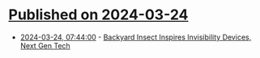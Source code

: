 # [Published on 2024-03-24](index.md)

* [2024-03-24, 07:44:00](https://soylentnews.org/article.pl?sid=24/03/23/0129240&from=rss) - [Backyard Insect Inspires Invisibility Devices, Next Gen Tech](https://soylentnews.org/article.pl?sid=24/03/23/0129240&from=rss)
